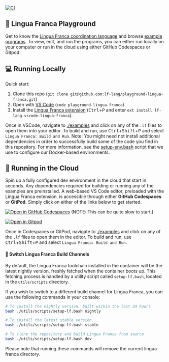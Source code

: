 [![CI](https://github.com/lf-lang/examples-lingua-franca/actions/workflows/ci.yml/badge.svg)](https://github.com/lf-lang/examples-lingua-franca/actions/workflows/ci.yml)

## 🛝 Lingua Franca Playground
Get to know the [Lingua Franca coordination language](https://lf-lang.org) and browse [example programs](examples/README.md).
To view, edit, and run the programs, you can either run locally on your computer or run in the cloud using either GitHub Codespaces or Gitpod.

## 💻 Running Locally
Quick start:

1. Clone this repo (`git clone git@github.com:lf-lang/playground-lingua-franca.git`)
2. Open with [VS Code](https://code.visualstudio.com) (`code playground-lingua-franca`)
3. Install the [Lingua Franca extension](https://github.com/lf-lang/vscode-lingua-franca) (<kbd>Ctrl</kbd>+<kbd>P</kbd> and enter `ext install lf-lang.vscode-lingua-franca`).

Once in VSCode, navigate to [./examples](./examples) and click on any of the `.lf` files to open them into your editor. To build and run, use <kbd>Ctrl</kbd>+<kbd>Shift</kbd>+<kbd>P</kbd> and select `Lingua Franca: Build and Run`. Note: You might need not install additional dependencies in order to successfully build some of the code you find in this repository. For more information, see the [setup-env.bash](./utils/scripts/setup-env.bash) script that we use to configure our Docker-based environments.


## :rocket: Running in the Cloud
Spin up a fully configured dev environment in the cloud that start in seconds.
Any dependencies required for building or running any of the examples are preinstalled.
A web-based VS Code editor, preloaded with the Lingua Franca extension, is accessible through either **GitHub Codespaces** or **GitPod**. Simply click on either of the links below to get started.

[![Open in GitHub Codespaces](https://github.com/codespaces/badge.svg)](https://github.com/codespaces/new?hide_repo_select=true&repo=477928779&ref=main&skip_quickstart=true&devcontainer_path=.devcontainer%2Fnightly%2Fdevcontainer.json) (NOTE: This can be quite slow to start.)

[![Open in Gitpod](https://gitpod.io/button/open-in-gitpod.svg)](https://gitpod.io/new#https://github.com/lf-lang/playground-lingua-franca/tree/main)

Once in Codespaces or GitPod, navigate to [./examples](./examples) and click on any of the `.lf` files to open them in the editor. To build and run, use <kbd>Ctrl</kbd>+<kbd>Shift</kbd>+<kbd>P</kbd> and select `Lingua Franca: Build and Run`.

#### :wrench: Switch Lingua Franca Build Channels
By default, the Lingua Franca toolchain installed in the container will be the latest nightly version, freshly fetched when the container boots up. This fetching process is handled by a utility script called `setup-lf.bash`, located in the `utils/scripts` directory.

If you wish to switch to a different build channel for Lingua Franca, you can use the following commands in your console:

```bash
# To install the nightly version, built within the last 24 hours
bash ./utils/scripts/setup-lf.bash nightly

# To install the latest stable version
bash ./utils/scripts/setup-lf.bash stable

# To clone the repository and build Lingua Franca from source
bash ./utils/scripts/setup-lf.bash dev
```

Please note that running these commands will remove the current lingua-franca directory.

